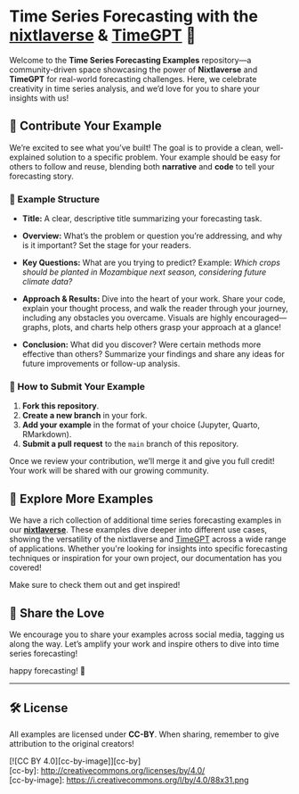# Time Series Forecasting with the [nixtlaverse](https://nixtlaverse.nixtla.io/) & [TimeGPT](https://docs.nixtla.io/) 🚀

Welcome to the **Time Series Forecasting Examples** repository—a community-driven space showcasing the power of **Nixtlaverse** and **TimeGPT** for real-world forecasting challenges. Here, we celebrate creativity in time series analysis, and we’d love for you to share your insights with us!

## 🌟 Contribute Your Example

We’re excited to see what you’ve built! The goal is to provide a clean, well-explained solution to a specific problem. Your example should be easy for others to follow and reuse, blending both **narrative** and **code** to tell your forecasting story.

### 📝 Example Structure

- **Title:** A clear, descriptive title summarizing your forecasting task.
  
- **Overview:** What’s the problem or question you’re addressing, and why is it important? Set the stage for your readers.

- **Key Questions:** What are you trying to predict? Example: *Which crops should be planted in Mozambique next season, considering future climate data?*

- **Approach & Results:** Dive into the heart of your work. Share your code, explain your thought process, and walk the reader through your journey, including any obstacles you overcame. Visuals are highly encouraged—graphs, plots, and charts help others grasp your approach at a glance!

- **Conclusion:** What did you discover? Were certain methods more effective than others? Summarize your findings and share any ideas for future improvements or follow-up analysis.

### 🚀 How to Submit Your Example

1. **Fork this repository**.
2. **Create a new branch** in your fork.
3. **Add your example** in the format of your choice (Jupyter, Quarto, RMarkdown).
4. **Submit a pull request** to the `main` branch of this repository.

Once we review your contribution, we’ll merge it and give you full credit! Your work will be shared with our growing community.

## 🔗 Explore More Examples

We have a rich collection of additional time series forecasting examples in our **[nixtlaverse](https://nixtlaverse.nixtla.io/)**. These examples dive deeper into different use cases, showing the versatility of the nixtlaverse and [TimeGPT](nixtlaverse.nixtla.io) across a wide range of applications. Whether you're looking for insights into specific forecasting techniques or inspiration for your own project, our documentation has you covered!

Make sure to check them out and get inspired!

## 📢 Share the Love

We encourage you to share your examples across social media, tagging us along the way. Let’s amplify your work and inspire others to dive into time series forecasting!


happy forecasting! 💙

---

## 🛠 License

All examples are licensed under **CC-BY**. When sharing, remember to give attribution to the original creators!

[![CC BY 4.0][cc-by-image]][cc-by]  
[cc-by]: http://creativecommons.org/licenses/by/4.0/  
[cc-by-image]: https://i.creativecommons.org/l/by/4.0/88x31.png
